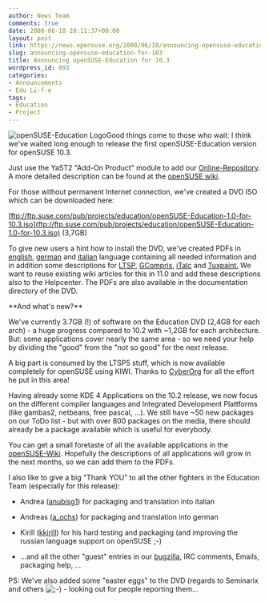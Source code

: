 ```yaml
---
author: News Team
comments: true
date: 2008-06-18 20:11:37+00:00
layout: post
link: https://news.opensuse.org/2008/06/18/announcing-opensuse-education-for-103/
slug: announcing-opensuse-education-for-103
title: Announcing openSUSE-Education for 10.3
wordpress_id: 893
categories:
- Announcements
- Edu Li-f-e
tags:
- Education
- Project
---
```


![openSUSE-Education Logo](http://files.opensuse.org/opensuse/en/f/f8/OpenSUSE-Edu.png)Good things come to those who wait: I think we've waited long enough to release the first openSUSE-Education version for openSUSE 10.3.

Just use the YaST2 "Add-On Product" module to add our [Online-Repository](http://www.opensuse-education.org/download/repo/1.0/10.3/). A more detailed description can be found at the [openSUSE wiki](http://en.opensuse.org/Education/Repositories).

For those without permanent Internet connection, we've created a DVD ISO which can be downloaded here:


[ftp://ftp.suse.com/pub/projects/education/openSUSE-Education-1.0-for-10.3.iso](ftp://ftp.suse.com/pub/projects/education/openSUSE-Education-1.0-for-10.3.iso) (3,7GB)


To give new users a hint how to install the DVD, we've created PDFs in [english](http://www.opensuse-education.org/download/ISOs/installation_on_10_3.pdf), [german](http://www.opensuse-education.org/download/ISOs/installation_auf_10_3.pdf) and [italian](http://www.opensuse-education.org/download/ISOs/installazione_10.3.pdf) language containing all needed information and in addition some descriptions for [LTSP](http://en.opensuse.org/LTSP), [GCompris](http://en.opensuse.org/GCompris), [iTalc](http://en.opensuse.org/Italc) and [Tuxpaint.](http://en.opensuse.org/Tuxpaint) We want to reuse existing wiki articles for this in 11.0 and add these descriptions also to the Helpcenter. The PDFs are also available in the documentation directory of the DVD.

<!-- more -->**And what's new?**

We've currently 3.7GB (!) of software on the Education DVD (2,4GB for each arch) - a huge progress compared to 10.2 with ~1,2GB for each architecture. But: some applications cover nearly the same area - so we need your help by dividing the "good" from the "not so good" for the next release.

A big part is consumed by the LTSP5 stuff, which is now available completely for openSUSE using KIWI. Thanks to [CyberOrg](http://en.opensuse.org/User:Cyberorg) for all the effort he put in this area!

Having already some KDE 4 Applications on the 10.2 release, we now focus on the different compiler languages and Integrated Development Plattforms (like gambas2, netbeans, free pascal, ...). We still have ~50 new packages on our ToDo list - but with over 800 packages on the media, there should already be a package available which is useful for everybody.

You can get a small foretaste of all the available applications in the [openSUSE-Wiki](http://en.opensuse.org/Education/Applications). Hopefully the descriptions of all applications will grow in the next months, so we can add them to the PDFs.

I also like to give a big "Thank YOU" to all the other fighters in the Education Team (especially for this release):



	
  * Andrea ([anubisg1](http://en.opensuse.org/User:Anubisg1)) for packaging and translation into italian

	
  * Andreas ([a_ochs](http://en.opensuse.org/User:Aochs)) for packaging and translation into german

	
  * Kirill ([kkirill](http://en.opensuse.org/User:Kkirill)) for his hard testing and packaging (and improving the russian language support on openSUSE ;-)

	
  * ...and all the other "guest" entries in our [bugzilla](http://bugs.opensuse-education.org), IRC comments, Emails, packaging help, ...


PS: We've also added some "easter eggs" to the DVD (regards to Seminarix and others ![;-)](https://imap.suse.de/horde/themes/graphics/emoticons/wink.png) - looking out for people reporting them...
